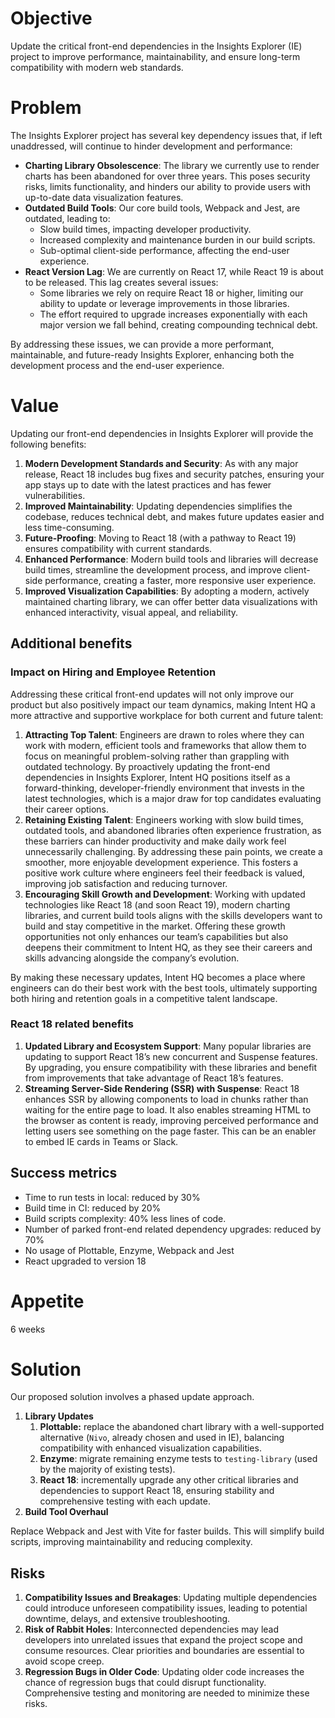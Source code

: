 # Objective

Update the critical front-end dependencies in the Insights Explorer (IE) project to improve performance, maintainability, and ensure long-term compatibility with modern web standards.

# Problem

The Insights Explorer project has several key dependency issues that, if left unaddressed, will continue to hinder development and performance:

- **Charting Library Obsolescence**: The library we currently use to render charts has been abandoned for over three years. This poses security risks, limits functionality, and hinders our ability to provide users with up-to-date data visualization features.
- **Outdated Build Tools**: Our core build tools, Webpack and Jest, are outdated, leading to:
  - Slow build times, impacting developer productivity.
  - Increased complexity and maintenance burden in our build scripts.
  - Sub-optimal client-side performance, affecting the end-user experience.
- **React Version Lag**: We are currently on React 17, while React 19 is about to be released. This lag creates several issues:
  - Some libraries we rely on require React 18 or higher, limiting our ability to update or leverage improvements in those libraries.
  - The effort required to upgrade increases exponentially with each major version we fall behind, creating compounding technical debt.

By addressing these issues, we can provide a more performant, maintainable, and future-ready Insights Explorer, enhancing both the development process and the end-user experience.

# Value

Updating our front-end dependencies in Insights Explorer will provide the following benefits:

1. **Modern Development Standards and Security**: As with any major release, React 18 includes bug fixes and security patches, ensuring your app stays up to date with the latest practices and has fewer vulnerabilities.
2. **Improved Maintainability**: Updating dependencies simplifies the codebase, reduces technical debt, and makes future updates easier and less time-consuming.
3. **Future-Proofing**: Moving to React 18 (with a pathway to React 19) ensures compatibility with current standards.
4. **Enhanced Performance**: Modern build tools and libraries will decrease build times, streamline the development process, and improve client-side performance, creating a faster, more responsive user experience.
5. **Improved Visualization Capabilities**: By adopting a modern, actively maintained charting library, we can offer better data visualizations with enhanced interactivity, visual appeal, and reliability.

## Additional benefits

### Impact on Hiring and Employee Retention

Addressing these critical front-end updates will not only improve our product but also positively impact our team dynamics, making Intent HQ a more attractive and supportive workplace for both current and future talent:

1. **Attracting Top Talent**: Engineers are drawn to roles where they can work with modern, efficient tools and frameworks that allow them to focus on meaningful problem-solving rather than grappling with outdated technology. By proactively updating the front-end dependencies in Insights Explorer, Intent HQ positions itself as a forward-thinking, developer-friendly environment that invests in the latest technologies, which is a major draw for top candidates evaluating their career options.
2. **Retaining Existing Talent**: Engineers working with slow build times, outdated tools, and abandoned libraries often experience frustration, as these barriers can hinder productivity and make daily work feel unnecessarily challenging. By addressing these pain points, we create a smoother, more enjoyable development experience. This fosters a positive work culture where engineers feel their feedback is valued, improving job satisfaction and reducing turnover.
3. **Encouraging Skill Growth and Development**: Working with updated technologies like React 18 (and soon React 19), modern charting libraries, and current build tools aligns with the skills developers want to build and stay competitive in the market. Offering these growth opportunities not only enhances our team’s capabilities but also deepens their commitment to Intent HQ, as they see their careers and skills advancing alongside the company’s evolution.

By making these necessary updates, Intent HQ becomes a place where engineers can do their best work with the best tools, ultimately supporting both hiring and retention goals in a competitive talent landscape.

### React 18 related benefits

1. **Updated Library and Ecosystem Support**: Many popular libraries are updating to support React 18’s new concurrent and Suspense features. By upgrading, you ensure compatibility with these libraries and benefit from improvements that take advantage of React 18’s features.
2. **Streaming Server-Side Rendering (SSR) with Suspense**: React 18 enhances SSR by allowing components to load in chunks rather than waiting for the entire page to load. It also enables streaming HTML to the browser as content is ready, improving perceived performance and letting users see something on the page faster. This can be an enabler to embed IE cards in Teams or Slack.

## Success metrics

- Time to run tests in local: reduced by 30%
- Build time in CI: reduced by 20%
- Build scripts complexity: 40% less lines of code.
- Number of parked front-end related dependency upgrades: reduced by 70%
- No usage of Plottable, Enzyme, Webpack and Jest
- React upgraded to version 18

# Appetite

6 weeks

# Solution

Our proposed solution involves a phased update approach.

1. **Library Updates**
   1. **Plottable:** replace the abandoned chart library with a well-supported alternative (`Nivo`, already chosen and used in IE), balancing compatibility with enhanced visualization capabilities.
   2. **Enzyme**: migrate remaining enzyme tests to `testing-library` (used by the majority of existing tests).
   3. **React 18**: incrementally upgrade any other critical libraries and dependencies to support React 18, ensuring stability and comprehensive testing with each update.
2. **Build Tool Overhaul**

Replace Webpack and Jest with Vite for faster builds. This will simplify build scripts, improving maintainability and reducing complexity.

## Risks

1. **Compatibility Issues and Breakages**: Updating multiple dependencies could introduce unforeseen compatibility issues, leading to potential downtime, delays, and extensive troubleshooting.
2. **Risk of Rabbit Holes**: Interconnected dependencies may lead developers into unrelated issues that expand the project scope and consume resources. Clear priorities and boundaries are essential to avoid scope creep.
3. **Regression Bugs in Older Code**: Updating older code increases the chance of regression bugs that could disrupt functionality. Comprehensive testing and monitoring are needed to minimize these risks.